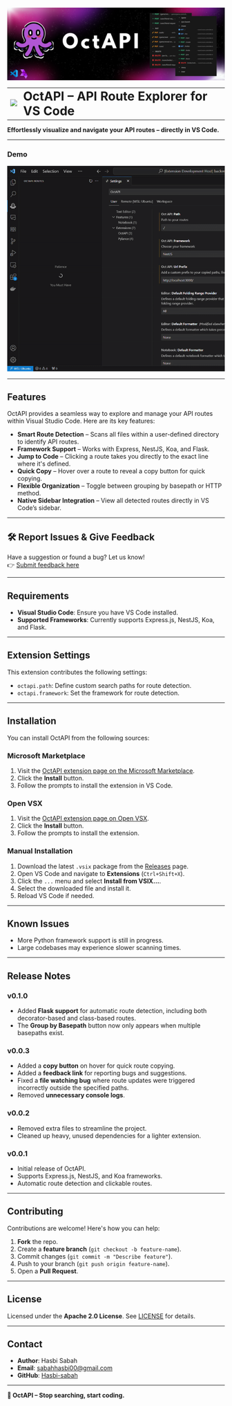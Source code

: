 ![OctAPI Banner](https://raw.githubusercontent.com/Hasbi-sabah/OctAPI/master/resources/banner.png)

<table style="border-collapse: collapse; vertical-align: middle;">
  <tr>
    <td style="border: none;"><img src="https://raw.githubusercontent.com/Hasbi-sabah/OctAPI/master/resources/octapi_logo.png" width="50"></td>
    <td style="border: none; vertical-align: middle;"><h1 style="margin: 0;">OctAPI – API Route Explorer for VS Code</h1></td>
  </tr>
</table>

**Effortlessly visualize and navigate your API routes – directly in VS Code.**

---

### Demo

![OctAPI Demo](https://raw.githubusercontent.com/Hasbi-sabah/OctAPI/master/resources/octapi_demo.gif)

---

## Features

OctAPI provides a seamless way to explore and manage your API routes within Visual Studio Code. Here are its key features:

- **Smart Route Detection** – Scans all files within a user-defined directory to identify API routes.
- **Framework Support** – Works with Express, NestJS, Koa, and Flask.
- **Jump to Code** – Clicking a route takes you directly to the exact line where it's defined.
- **Quick Copy** – Hover over a route to reveal a copy button for quick copying.
- **Flexible Organization** – Toggle between grouping by basepath or HTTP method.
- **Native Sidebar Integration** – View all detected routes directly in VS Code’s sidebar.

---

## 🛠 Report Issues & Give Feedback

Have a suggestion or found a bug? Let us know!  
👉 [Submit feedback here](https://forms.gle/4BuPRUAzjA2JBpjd8)  

---

## Requirements

- **Visual Studio Code**: Ensure you have VS Code installed.
- **Supported Frameworks**: Currently supports Express.js, NestJS, Koa, and Flask.

---

## Extension Settings

This extension contributes the following settings:

- `octapi.path`: Define custom search paths for route detection.
- `octapi.framework`: Set the framework for route detection.

---

## Installation

You can install OctAPI from the following sources:

### Microsoft Marketplace

1. Visit the [OctAPI extension page on the Microsoft Marketplace](https://marketplace.visualstudio.com/items?itemName=HasbiSabah.octapi).
2. Click the **Install** button.
3. Follow the prompts to install the extension in VS Code.

### Open VSX

1. Visit the [OctAPI extension page on Open VSX](https://open-vsx.org/extension/Hasbi-Sabah/octapi).
2. Click the **Install** button.
3. Follow the prompts to install the extension.

### Manual Installation

1. Download the latest `.vsix` package from the [Releases](https://github.com/Hasbi-sabah/OctAPI/releases) page.
2. Open VS Code and navigate to **Extensions** (`Ctrl+Shift+X`).
3. Click the `...` menu and select **Install from VSIX...**.
4. Select the downloaded file and install it.
5. Reload VS Code if needed.

---

## Known Issues

- More Python framework support is still in progress.
- Large codebases may experience slower scanning times.

---

## Release Notes

### v0.1.0

- Added **Flask support** for automatic route detection, including both decorator-based and class-based routes.
- The **Group by Basepath** button now only appears when multiple basepaths exist.

### v0.0.3

- Added a **copy button** on hover for quick route copying.
- Added a **feedback link** for reporting bugs and suggestions.
- Fixed a **file watching bug** where route updates were triggered incorrectly outside the specified paths.
- Removed **unnecessary console logs**.

### v0.0.2

- Removed extra files to streamline the project.
- Cleaned up heavy, unused dependencies for a lighter extension.

### v0.0.1

- Initial release of OctAPI.
- Supports Express.js, NestJS, and Koa frameworks.
- Automatic route detection and clickable routes.

---

## Contributing

Contributions are welcome! Here's how you can help:

1. **Fork** the repo.
2. Create a **feature branch** (`git checkout -b feature-name`).
3. Commit changes (`git commit -m "Describe feature"`).
4. Push to your branch (`git push origin feature-name`).
5. Open a **Pull Request**.

---

## License

Licensed under the **Apache 2.0 License**. See [LICENSE](LICENSE) for details.

---

## Contact

- **Author**: Hasbi Sabah
- **Email**: sabahhasbi00@gmail.com
- **GitHub**: [Hasbi-sabah](https://github.com/Hasbi-sabah)

---

**🚀 OctAPI – Stop searching, start coding.**
